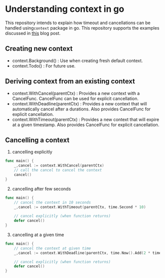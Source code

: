 # Understanding context in go

This repository intends to explain how timeout and cancellations can be handled using`context` package in go. This repository supports the 
examples discussed in [this](https://prakharsrivastav.com/posts/golang-context-and-cancellation/) blog post.

## Creating new context

- context.Background() : Use when creating fresh default context.
- context.Todo() : For future use.

## Deriving context from an existing context

- context.WithCancel(parentCtx) : Provides a new context with a CancelFunc. CancelFunc can be used for explicit cancellation.
- context.WithDeadline(parentCtx) : Provides a new context that will automatically cancel after a durations. Also provides CancelFunc for explicit cancellation.
- context.WithTimeout(parentCtx) : Provides a new context that will expire at a given timestamp. Also provides CancelFunc for explicit cancellation.

## Cancelling a context

1. cancelling explicitly

```go
func main() {
    _,cancel := context.WithCancel(parentCtx)
    // call the cancel to cancel the context
    cancel()
}
```

2. cancelling after few seconds
```go
func main() {
    // cancel the context in 10 seconds
    _,cancel := context.WithTimeout(parentCtx, time.Second * 10) 
    
    // cancel explicitly (when function returns)
    defer cancel()  
}
```

3. cancelling at a given time
```go
func main() {
    // cancel the context at given time
    _,cancel := context.WithDeadline(parentCtx, time.Now().Add(2 * time.Second)) 

    // cancel explicitly (when function returns)
    defer cancel()
}
```